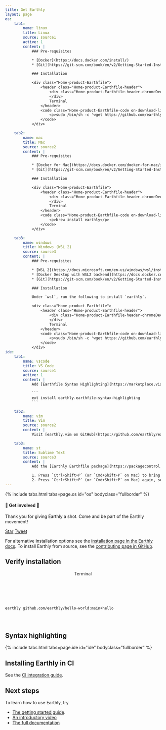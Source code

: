 ```yaml
---
title: Get Earthly
layout: page
os: 
    tab1:
        name: linux
        title: Linux
        source: source1
        active: 1
        content: |
            ### Pre-requisites

            * [Docker](https://docs.docker.com/install/)
            * [Git](https://git-scm.com/book/en/v2/Getting-Started-Installing-Git)

            ### Installation

            <div class="Home-product-Earthfile">
                <header class="Home-product-Earthfile-header">
                    <div class="Home-product-Earthfile-header-chromeDecoration">
                    </div>
                    Terminal
                </header>
                <code class="Home-product-Earthfile-code on-download-listen">
                    <p>sudo /bin/sh -c 'wget https://github.com/earthly/earthly/releases/latest/download/earthly-linux-amd64 -O /usr/local/bin/earthly && chmod +x /usr/local/bin/earthly && /usr/local/bin/earthly bootstrap'</p>
                </code>
            </div>

    tab2:
        name: mac
        title: Mac
        source: source2
        content: |
            ### Pre-requisites

            * [Docker for Mac](https://docs.docker.com/docker-for-mac/install/)
            * [Git](https://git-scm.com/book/en/v2/Getting-Started-Installing-Git)

            ### Installation

            <div class="Home-product-Earthfile">
                <header class="Home-product-Earthfile-header">
                    <div class="Home-product-Earthfile-header-chromeDecoration">
                    </div>
                    Terminal
                </header>
                <code class="Home-product-Earthfile-code on-download-listen">
                    <p>brew install earthly</p>
                </code>
            </div>

    tab3:
        name: windows
        title: Windows (WSL 2)
        source: source3
        content: |
            ### Pre-requisites

            * [WSL 2](https://docs.microsoft.com/en-us/windows/wsl/install-win10)
            * [Docker Desktop with WSL2 backend](https://docs.docker.com/docker-for-windows/wsl/)
            * [Git](https://git-scm.com/book/en/v2/Getting-Started-Installing-Git)

            ### Installation

            Under `wsl`, run the following to install `earthly`.

            <div class="Home-product-Earthfile">
                <header class="Home-product-Earthfile-header">
                    <div class="Home-product-Earthfile-header-chromeDecoration">
                    </div>
                    Terminal
                </header>
                <code class="Home-product-Earthfile-code on-download-listen">
                    <p>sudo /bin/sh -c 'wget https://github.com/earthly/earthly/releases/latest/download/earthly-linux-amd64 -O /usr/local/bin/earthly && chmod +x /usr/local/bin/earthly && /usr/local/bin/earthly bootstrap'</p>
                </code>
            </div>
ide: 
    tab1:
        name: vscode
        title: VS Code
        source: source1
        active: 1
        content: |
            Add [Earthfile Syntax Highlighting](https://marketplace.visualstudio.com/items?itemName=earthly.earthfile-syntax-highlighting) to VS Code.

            ```
            ext install earthly.earthfile-syntax-highlighting
            ```

    tab2:
        name: vim
        title: Vim
        source: source2
        content: |
            Visit [earthly.vim on GitHub](https://github.com/earthly/earthly.vim) for details.

    tab3:
        name: st
        title: Sublime Text
        source: source3
        content: |
            Add the [Earthly Earthfile package](https://packagecontrol.io/packages/Earthly%20Earthfile) via Package Control:

            1. Press `Ctrl+Shift+P` (or `Cmd+Shift+P` on Mac) to bring up the Command Palette, and select **Install Package control** (if you haven't already installed Package Control).
            2. Press `Ctrl+Shift+P` (or `Cmd+Shift+P` on Mac) again, select "Package Control: Install Package" and select **Earthly Earthfile** to install.
---
```


{% include tabs.html tabs=page.os id="os" bodyclass="fullborder" %}

<p>
<div class="on-download-show-wrap">
<div class="on-download-show">
<div class="on-download-show-content">
<p class="on-download-show-content-quote">
<div markdown="1">

#### 📢 Get involved 📢

Thank you for giving Earthly a shot. Come and be part of the Earthly movement!

<!-- Twitter button code -->
<script>window.twttr = (function(d, s, id) {
  var js, fjs = d.getElementsByTagName(s)[0],
    t = window.twttr || {};
  if (d.getElementById(id)) return t;
  js = d.createElement(s);
  js.id = id;
  js.src = "https://platform.twitter.com/widgets.js";
  fjs.parentNode.insertBefore(js, fjs);

  t._e = [];
  t.ready = function(f) {
    t._e.push(f);
  };

  return t;
}(document, "script", "twitter-wjs"));</script>

<!-- Social buttons -->
<p class="get-involved-social">
<a class="github-button" href="https://github.com/earthly/earthly" data-size="large" data-show-count="true" aria-label="Star earthly/earthly on GitHub">Star</a>
<a class="twitter-share-button" href="https://twitter.com/intent/tweet?text=I%27m%20trying%20out%20%F0%9F%8C%8D%20%40EarthlyTech%2C%20a%20fully%20containerized%20build%20tool%0A%0AIt%27s%20like%20Makefile%20and%20Dockerfile%20had%20a%20baby%20%F0%9F%8D%BC%0A%0AWish%20me%20luck!%0A%0Ahttps%3A%2F%2Fearthly.dev" target="_blank" data-size="large">Tweet</a>
<!-- <a class="twitter-follow-button" href="https://twitter.com/EarthlyTech" target="_blank" data-show-count="false" data-size="large">Follow @EarthlyTech</a> -->
</p>
</div>
</p>
</div>
</div>
</div>
</p>

For alternative installation options see the [installation page in the Earthly docs](https://docs.earthly.dev/installation). To install Earthly from source, see the [contributing page in GitHub](https://github.com/earthly/earthly/blob/main/CONTRIBUTING.md).

## Verify installation

<p>
    <div class="Home-product-Earthfile">
        <header class="Home-product-Earthfile-header">
            <div class="Home-product-Earthfile-header-chromeDecoration">
            </div>
            Terminal
        </header>
        <code class="Home-product-Earthfile-code">
            <p>earthly github.com/earthly/hello-world:main+hello</p>
        </code>
    </div>
</p>

## Syntax highlighting

{% include tabs.html tabs=page.ide id="ide" bodyclass="fullborder" %}

## Installing Earthly in CI

See the [CI integration guide](https://docs.earthly.dev/guides/ci-integration).

## Next steps

To learn how to use Earthly, try

* [The getting started guide](https://docs.earthly.dev/guides/basics).
* [An introductory video](https://www.youtube.com/watch?v=B7Q7S2lpshw)
* [The full documentation](https://docs.earthly.dev/)
